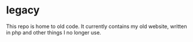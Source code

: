 # legacy

This repo is home to old code. It currently contains my old website, written in php and other things I no longer use.
